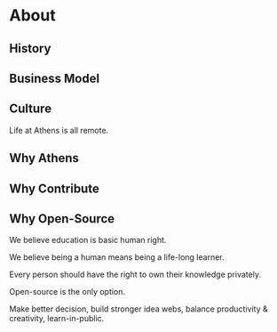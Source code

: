 # About

## History

## Business Model

## Culture

Life at Athens is all remote. 

## Why Athens

## Why Contribute

## Why Open-Source

We believe education is basic human right.

We believe being a human means being a life-long learner.

Every person should have the right to own their knowledge privately.

Open-source is the only option.

Make better decision, build stronger idea webs, balance productivity & creativity, learn-in-public. 

